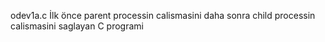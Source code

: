 odev1a.c
İlk önce parent processin calismasini daha sonra child processin calismasini saglayan C programi
